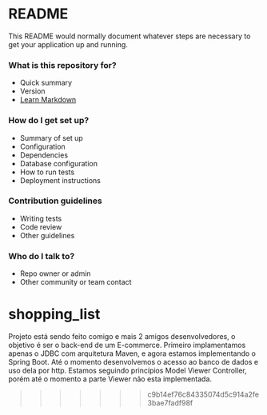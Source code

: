 ﻿
# README #

This README would normally document whatever steps are necessary to get your application up and running.

### What is this repository for? ###

* Quick summary
* Version
* [Learn Markdown](https://bitbucket.org/tutorials/markdowndemo)

### How do I get set up? ###

* Summary of set up
* Configuration
* Dependencies
* Database configuration
* How to run tests
* Deployment instructions

### Contribution guidelines ###

* Writing tests
* Code review
* Other guidelines

### Who do I talk to? ###

* Repo owner or admin
* Other community or team contact

# shopping_list
Projeto está sendo feito comigo e mais 2 amigos desenvolvedores, o objetivo é ser o back-end de um E-commerce. Primeiro implamentamos apenas o JDBC com arquitetura Maven, e agora estamos implementando o Spring Boot.
Até o momento desenvolvemos o acesso ao banco de dados e uso dela por http.
Estamos seguindo princípios Model Viewer Controller, porém até o momento a parte Viewer não esta implementada.

>>>>>>> c9b14ef76c84335074d5c914a2fe3bae7fadf98f
